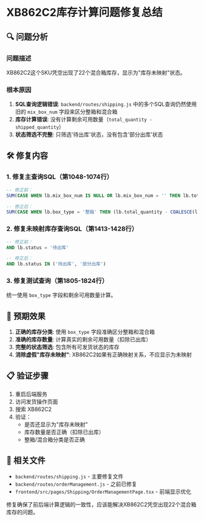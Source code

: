 # XB862C2库存计算问题修复总结

## 🔍 问题分析

### 问题描述
XB862C2这个SKU凭空出现了22个混合箱库存，显示为"库存未映射"状态。

### 根本原因
1. **SQL查询逻辑错误**: `backend/routes/shipping.js` 中的多个SQL查询仍然使用旧的 `mix_box_num` 字段来区分整箱和混合箱
2. **库存计算错误**: 没有计算剩余可用数量（`total_quantity - shipped_quantity`）
3. **状态筛选不完整**: 只筛选'待出库'状态，没有包含'部分出库'状态

## 🛠️ 修复内容

### 1. 修复主查询SQL（第1048-1074行）
```sql
-- 修正前：
SUM(CASE WHEN lb.mix_box_num IS NULL OR lb.mix_box_num = '' THEN lb.total_quantity ELSE 0 END) as whole_box_quantity

-- 修正后：
SUM(CASE WHEN lb.box_type = '整箱' THEN (lb.total_quantity - COALESCE(lb.shipped_quantity, 0)) ELSE 0 END) as whole_box_quantity
```

### 2. 修复未映射库存查询SQL（第1413-1428行）
```sql
-- 修正前：
AND lb.status = '待出库'

-- 修正后：
AND lb.status IN ('待出库', '部分出库')
```

### 3. 修复测试查询（第1805-1824行）
统一使用 `box_type` 字段和剩余可用数量计算。

## 🎯 预期效果

1. **正确的库存分类**: 使用 `box_type` 字段准确区分整箱和混合箱
2. **准确的库存数量**: 计算真实的剩余可用数量（扣除已出库）
3. **完整的状态筛选**: 包含所有可发货状态的库存
4. **消除虚假"库存未映射"**: XB862C2如果有正确映射关系，不应显示为未映射

## 📋 验证步骤

1. 重启后端服务
2. 访问发货操作页面
3. 搜索 XB862C2
4. 验证：
   - 是否还显示为"库存未映射"
   - 库存数量是否正确（扣除已出库）
   - 整箱/混合箱分类是否正确

## 🔧 相关文件

- `backend/routes/shipping.js` - 主要修复文件
- `backend/routes/orderManagement.js` - 之前已修复
- `frontend/src/pages/Shipping/OrderManagementPage.tsx` - 前端显示优化

修复确保了前后端计算逻辑的一致性，应该能解决XB862C2凭空出现22个混合箱库存的问题。
